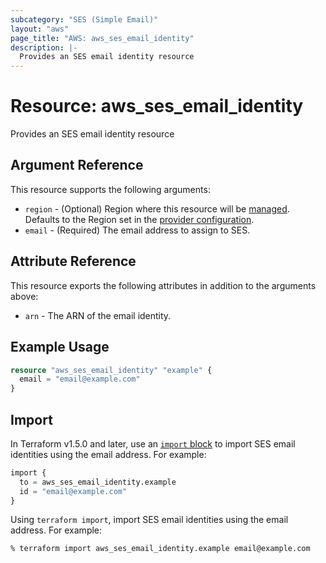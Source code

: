 ```yaml
---
subcategory: "SES (Simple Email)"
layout: "aws"
page_title: "AWS: aws_ses_email_identity"
description: |-
  Provides an SES email identity resource
---
```


# Resource: aws_ses_email_identity

Provides an SES email identity resource

## Argument Reference

This resource supports the following arguments:

* `region` - (Optional) Region where this resource will be [managed](https://docs.aws.amazon.com/general/latest/gr/rande.html#regional-endpoints). Defaults to the Region set in the [provider configuration](https://registry.terraform.io/providers/hashicorp/aws/latest/docs#aws-configuration-reference).
* `email` - (Required) The email address to assign to SES.

## Attribute Reference

This resource exports the following attributes in addition to the arguments above:

* `arn` - The ARN of the email identity.

## Example Usage

```terraform
resource "aws_ses_email_identity" "example" {
  email = "email@example.com"
}
```

## Import

In Terraform v1.5.0 and later, use an [`import` block](https://developer.hashicorp.com/terraform/language/import) to import SES email identities using the email address. For example:

```terraform
import {
  to = aws_ses_email_identity.example
  id = "email@example.com"
}
```

Using `terraform import`, import SES email identities using the email address. For example:

```console
% terraform import aws_ses_email_identity.example email@example.com
```
